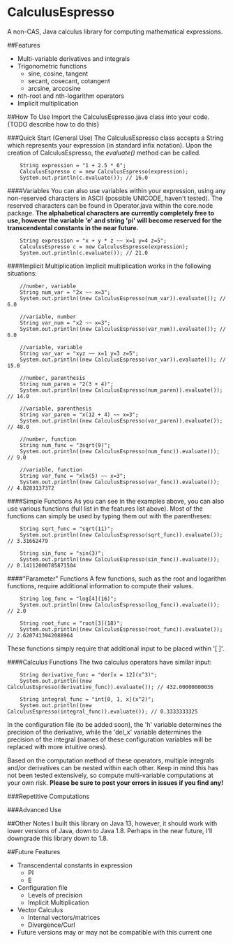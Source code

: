 # CalculusEspresso

A non-CAS, Java calculus library for computing mathematical expressions. 

##Features
- Multi-variable derivatives and integrals
- Trigonometric functions
    - sine, cosine, tangent
    - secant, cosecant, cotangent
    - arcsine, arccosine
- nth-root and nth-logarithm operators
- Implicit multiplication

##How To Use
Import the CalculusEspresso.java class into your code. {TODO describe how to do this}

###Quick Start (General Use)
The CalculusEspresso class accepts a String which represents your expression (in
standard infix notation). Upon the creation of CalculusEspresso, the *evaluate()* 
method can be called.
```$xslt
    String expression = "1 + 2.5 * 6";
    CalculusEspresso c = new CalculusEspresso(expression);
    System.out.println(c.evaluate()); // 16.0
```
####Variables
You can also use variables within your expression, using any non-reserved characters
in ASCII (possible UNICODE, haven't tested). The reserved characters can be found in
Operator.java within the core.node package. **The alphabetical characters are currently
completely free to use, however the variable 'e' and string 'pi' will become reserved
for the transcendental constants in the near future.**
```$xslt
    String expression = "x + y * z ~~ x=1 y=4 z=5";
    CalculusEspresso c = new CalculusEspresso(expression);
    System.out.println(c.evaluate()); // 21.0
```
####Implicit Multiplication
Implicit multiplication works in the following situations:
```$xslt
    //number, variable
    String num_var = "2x ~~ x=3";
    System.out.println((new CalculusEspresso(num_var)).evaluate()); // 6.0
    
    //variable, number
    String var_num = "x2 ~~ x=3";
    System.out.println((new CalculusEspresso(var_num)).evaluate()); // 6.0
    
    //variable, variable
    String var_var = "xyz ~~ x=1 y=3 z=5";
    System.out.println((new CalculusEspresso(var_var)).evaluate()); // 15.0

    //number, parenthesis
    String num_paren = "2(3 + 4)";
    System.out.println((new CalculusEspresso(num_paren)).evaluate()); // 14.0
    
    //variable, parenthesis
    String var_paren = "x(12 + 4) ~~ x=3";
    System.out.println((new CalculusEspresso(var_paren)).evaluate()); // 48.0

    //number, function
    String num_func = "3sqrt(9)";
    System.out.println((new CalculusEspresso(num_func)).evaluate()); // 9.0

    //variable, function
    String var_func = "xln(5) ~~ x=3";
    System.out.println((new CalculusEspresso(var_func)).evaluate()); // 4.8283137372
```
####Simple Functions
As you can see in the examples above, you can also use various functions (full list in the
features list above).
Most of the functions can simply be used by typing them out with the parentheses:
```$xslt
    String sqrt_func = "sqrt(11)";
    System.out.println((new CalculusEspresso(sqrt_func)).evaluate()); // 3.31662479

    String sin_func = "sin(3)";
    System.out.println((new CalculusEspresso(sin_func)).evaluate()); // 0.14112000785871504
```
####"Parameter" Functions
A few functions, such as the root and logarithm functions, require additional information
to compute their values.
```$xslt
    String log_func = "log[4](16)";
    System.out.println((new CalculusEspresso(log_func)).evaluate()); // 2.0

    String root_func = "root[3](18)";
    System.out.println((new CalculusEspresso(root_func)).evaluate()); // 2.6207413942088964
```
These functions simply require that additional input to be placed within '[ ]'.

####Calculus Functions
The two calculus operators have similar input:
```$xslt
    String derivative_func = "der[x = 12](x^3)";
    System.out.println((new CalculusEspresso(derivative_func)).evaluate()); // 432.00000000036

    String integral_func = "int[0, 1, x](x^2)";
    System.out.println((new CalculusEspresso(integral_func)).evaluate()); // 0.3333333325
```
In the configuration file (to be added soon), the 'h' variable determines the precision of
the derivative, while the 'del_x' variable determines the precision of the integral (names
of these configuration variables will be replaced with more intuitive ones).

Based on the computation method of these operators, multiple integrals and/or derivatives
can be nested within each other. Keep in mind this has not been tested extensively, so
compute multi-variable computations at your own risk. **Please be sure to post your errors in
issues if you find any!**

###Repetitive Computations


###Advanced Use

##Other Notes
I built this library on Java 13, however, it should work with lower versions of Java, 
down to Java 1.8. Perhaps in the near future, I'll downgrade this library down to 1.8. 

##Future Features
- Transcendental constants in expression
    - PI
    - E
- Configuration file
    - Levels of precision
    - Implicit Multiplication
- Vector Calculus
    - Internal vectors/matrices
    - Divergence/Curl
- Future versions may or may not be compatible with this current one